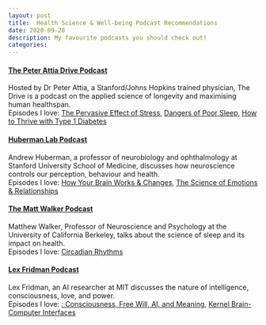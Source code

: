 ```yaml
---
layout: post
title:  Health Science & Well-being Podcast Recommendations
date: 2020-09-28
description: My favourite podcasts you should check out!
categories: 
---
```



#### [The Peter Attia Drive Podcast](https://peterattiamd.com/podcast/)
Hosted by Dr Peter Attia, a Stanford/Johns Hopkins trained physician, The Drive is a podcast on the applied science of longevity and maximising human healthspan.
<br>
Episodes I love: [The Pervasive Effect of Stress](https://peterattiamd.com/robertsapolsky/), [Dangers of Poor Sleep](https://peterattiamd.com/matthewwalker1/), [How to Thrive with Type 1 Diabetes](https://peterattiamd.com/jakekushner/)


#### [Huberman Lab Podcast](https://hubermanlab.com)
Andrew Huberman, a professor of neurobiology and ophthalmology at Stanford University School of Medicine, discusses how neuroscience controls our perception, behaviour and health.  <br>
Episodes I love: [How Your Brain Works & Changes](https://hubermanlab.com/how-your-nervous-system-works-and-changes/), [The Science of Emotions & Relationships](https://hubermanlab.com/the-science-of-emotions-relationships/)



#### [The Matt Walker Podcast](https://themattwalkerpodcast.buzzsprout.com)
Matthew Walker, Professor of Neuroscience and Psychology at the University of California Berkeley, talks about the science of sleep and its impact on health. <br>
Episodes I love: [Circadian Rhythms](https://themattwalkerpodcast.buzzsprout.com/1821163/9090454-03-circadian-rhythms)

#### [Lex Fridman Podcast](https://lexfridman.com/podcast/)
Lex Fridman, an AI researcher at MIT discusses the nature of intelligence, consciousness, love, and power.<br>
Episodes I love: [: Consciousness, Free Will, AI, and Meaning](https://lexfridman.com/sam-harris/), [ Kernel Brain-Computer Interfaces](https://lexfridman.com/bryan-johnson/)


